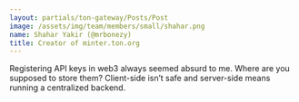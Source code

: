 ```yaml
---
layout: partials/ton-gateway/Posts/Post
image: /assets/img/team/members/small/shahar.png
name: Shahar Yakir (@mrbonezy)
title: Creator of minter.ton.org
---
```


Registering API keys in web3 always seemed absurd to me. Where are you supposed to store them? Client-side isn’t safe and server-side means running a centralized backend.
